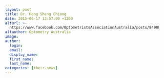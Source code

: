 ```yaml
---
layout: post
title: Dr. Hong Sheng Chiong
date: 2015-06-17 13:57:00 +1200
alturl: >-
  https://www.facebook.com/OptometristsAssociationAustralia/posts/849082555185223
altauthor: Optometry Australia
image:
author:
  login:
  email:
  display_name:
  first_name:
  last_name:
categories: [their-news]
---
```

